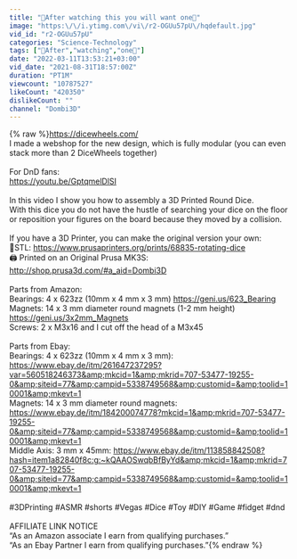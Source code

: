 ```yaml
---
title: "🎲After watching this you will want one🎲"
image: "https:\/\/i.ytimg.com\/vi\/r2-OGUu57pU\/hqdefault.jpg"
vid_id: "r2-OGUu57pU"
categories: "Science-Technology"
tags: ["🎲After","watching","one🎲"]
date: "2022-03-11T13:53:21+03:00"
vid_date: "2021-08-31T18:57:00Z"
duration: "PT1M"
viewcount: "10787527"
likeCount: "420350"
dislikeCount: ""
channel: "Dombi3D"
---
```

{% raw %}<a rel="nofollow" target="blank" href="https://dicewheels.com/">https://dicewheels.com/</a><br />I made a webshop for the new design, which is fully modular (you can even stack more than 2 DiceWheels together)<br /><br />For DnD fans:<br /><a rel="nofollow" target="blank" href="https://youtu.be/GptqmelDlSI">https://youtu.be/GptqmelDlSI</a><br /><br />In this video I show you how to assembly a 3D Printed Round Dice. <br />With this dice you do not have the hustle of searching your dice on the floor or reposition your figures on the board because they moved by a collision. <br /><br />If you have a 3D Printer, you can make the original version your own: <br />🔩STL: <a rel="nofollow" target="blank" href="https://www.prusaprinters.org/prints/68835-rotating-dice">https://www.prusaprinters.org/prints/68835-rotating-dice</a><br />🖨️ Printed on an Original Prusa MK3S: <a rel="nofollow" target="blank" href="http://shop.prusa3d.com/#a_aid=Dombi3D">http://shop.prusa3d.com/#a_aid=Dombi3D</a><br /><br />Parts from Amazon:<br />Bearings: 4 x 623zz (10mm x 4 mm x 3 mm) <a rel="nofollow" target="blank" href="https://geni.us/623_Bearing">https://geni.us/623_Bearing</a><br />Magnets: 14 x 3 mm diameter round magnets (1-2 mm height) <a rel="nofollow" target="blank" href="https://geni.us/3x2mm_Magnets">https://geni.us/3x2mm_Magnets</a><br />Screws: 2 x M3x16 and I cut off the head of a M3x45<br /><br />Parts from Ebay:<br />Bearings: 4 x 623zz (10mm x 4 mm x 3 mm): <a rel="nofollow" target="blank" href="https://www.ebay.de/itm/261647237295?var=560518246373&amp;mkcid=1&amp;mkrid=707-53477-19255-0&amp;siteid=77&amp;campid=5338749568&amp;customid=&amp;toolid=10001&amp;mkevt=1">https://www.ebay.de/itm/261647237295?var=560518246373&amp;mkcid=1&amp;mkrid=707-53477-19255-0&amp;siteid=77&amp;campid=5338749568&amp;customid=&amp;toolid=10001&amp;mkevt=1</a><br />Magnets: 14 x 3 mm diameter round magnets: <a rel="nofollow" target="blank" href="https://www.ebay.de/itm/184200074778?mkcid=1&amp;mkrid=707-53477-19255-0&amp;siteid=77&amp;campid=5338749568&amp;customid=&amp;toolid=10001&amp;mkevt=1">https://www.ebay.de/itm/184200074778?mkcid=1&amp;mkrid=707-53477-19255-0&amp;siteid=77&amp;campid=5338749568&amp;customid=&amp;toolid=10001&amp;mkevt=1</a><br />Middle Axis: 3 mm x 45mm: <a rel="nofollow" target="blank" href="https://www.ebay.de/itm/113858842508?hash=item1a82840f8c:g:~kQAAOSwqbBfByYd&amp;mkcid=1&amp;mkrid=707-53477-19255-0&amp;siteid=77&amp;campid=5338749568&amp;customid=&amp;toolid=10001&amp;mkevt=1">https://www.ebay.de/itm/113858842508?hash=item1a82840f8c:g:~kQAAOSwqbBfByYd&amp;mkcid=1&amp;mkrid=707-53477-19255-0&amp;siteid=77&amp;campid=5338749568&amp;customid=&amp;toolid=10001&amp;mkevt=1</a><br /><br />#3DPrinting #ASMR #shorts #Vegas #Dice #Toy #DIY #Game #fidget #dnd <br /><br />AFFILIATE LINK NOTICE<br />“As an Amazon associate I earn from qualifying purchases.”<br />“As an Ebay Partner I earn from qualifying purchases.”{% endraw %}
